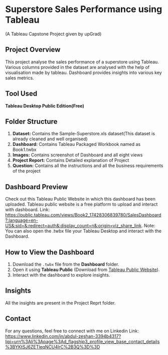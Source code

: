 # Superstore Sales Performance using Tableau
(A Tableau Capstone Project given by upGrad)

## Project Overview
This project analyse the sales performance of a superstore using Tableau. Various columns provided in the dataset are analysed with the help of visualisation made by tableau. Dashboard provides insights into various key sales metrics.

## Tool Used
**Tableau Desktop Public Edition(Free)**

## Folder Structure
1) **Dataset:** Contains the Sample-Superstore.xls dataset(This dataset is already cleaned and well organised)
2) **Dashboard:** Contains Tableau Packaged Workbook named as Book1.twbx
3) **Images:** Contains screenshot of Dashboard and all eight views
4) **Project Report:** Contains Detailed explanation of Project
5) **Question:** Contains all the instructions and all the business requirements of the project

## Dashboard Preview
Check out this Tableau Public Website in which this dashboard has been uploaded. Tableau public website is a free platform to upload and interact with dashboard.
Link: https://public.tableau.com/views/Book2_17428306839780/SalesDashboard?:language=en-US&:sid=&:redirect=auth&:display_count=n&:origin=viz_share_link.
Note: You can also open the .twbx file your Tableau Desktop and interact with the Dashboard.

## How to View the Dashboard
1. Download the `.twbx` file from the **Dashboard** folder.
2. Open it using **Tableau Public** (Download from [Tableau Public Website](https://public.tableau.com)).
3. Interact with the dashboard to explore insights.

## Insights
All the insights are present in the Project Reprt folder.

## Contact
For any questions, feel free to connect with me on Linkedin
Link: https://www.linkedin.com/in/abdul-zeshan-3394b4317?lipi=urn%3Ali%3Apage%3Ad_flagship3_profile_view_base_contact_details%3BYKtSJ6ZETleqNCU4lrC%2B3Q%3D%3D




 
